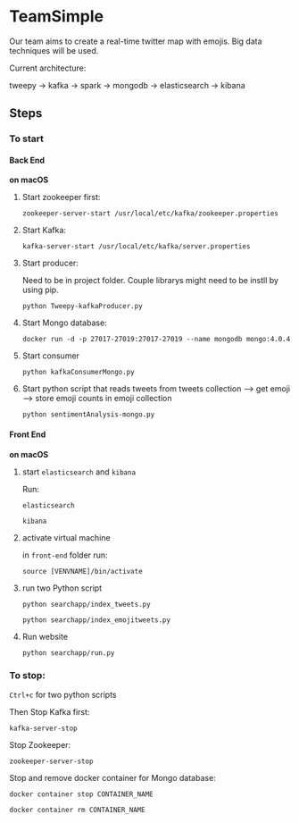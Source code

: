 # TeamSimple

Our team aims to create a real-time twitter map with emojis. Big data techniques will be used. 

Current architecture:

tweepy -> kafka -> spark -> mongodb -> elasticsearch -> kibana

## Steps

### To start

#### Back End

**on macOS**

1. Start zookeeper first:

   `zookeeper-server-start /usr/local/etc/kafka/zookeeper.properties`

2. Start Kafka:

   `kafka-server-start /usr/local/etc/kafka/server.properties`

3. Start producer:

   Need to be in project folder. Couple librarys might need to be instll by using pip.

   `python Tweepy-kafkaProducer.py`

4. Start Mongo database:

   `docker run -d -p 27017-27019:27017-27019 --name mongodb mongo:4.0.4`

5. Start consumer

   `python kafkaConsumerMongo.py`

6. Start python script that reads tweets from tweets collection --> get emoji --> store emoji counts in emoji collection

   `python sentimentAnalysis-mongo.py`

#### Front End

**on macOS**

1. start `elasticsearch` and `kibana`

   Run:

   `elasticsearch`

   `kibana`

2. activate virtual machine

   in `front-end` folder run:

   `source [VENVNAME]/bin/activate`

3. run two Python script

   `python searchapp/index_tweets.py`

   `python searchapp/index_emojitweets.py`

4. Run website

   `python searchapp/run.py`


### To stop:

`Ctrl+c` for two python scripts

Then Stop Kafka first:

`kafka-server-stop`

Stop Zookeeper:

`zookeeper-server-stop`

Stop and remove docker container for Mongo database:

`docker container stop CONTAINER_NAME`

`docker container rm CONTAINER_NAME`









